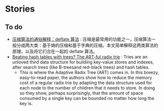 # Stories 

## To do 

* [压缩算法的通俗解释：deflate 算法](http://www.codersnotes.com/notes/elegance-of-deflate/) : 压缩是最常用的功能之一，压缩算法一般分成两大类：基于熵的压缩和基于字典的压缩。本文简单解释这两类算法的原理，以及将它们合在一起的 deflate 算法。
* [Beating hash tables with trees? The ART-ful radix trie](https://www.the-paper-trail.org/post/art-paper-notes/) : Tries are an unloved third data structure for building key-value stores and indexes, after search trees (like B-treesand red-black trees) and hash tables. 
	* This is where the Adaptive Radix Tree (ART) comes in. In this breezy, easy-to-read paper, the authors show how to reduce the memory cost of a regular radix trie by adapting the data structure used for each node to the number of children that it needs to store. In doing so they show, perhaps surprisingly, that the amount of space consumed by a single key can be bounded no matter how long the key is.
